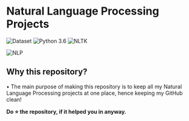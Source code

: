 # Natural Language Processing Projects
![Dataset](https://img.shields.io/badge/Dataset-Kaggle-blue.svg) ![Python 3.6](https://img.shields.io/badge/Python-3.6-brightgreen.svg) ![NLTK](https://img.shields.io/badge/Library-nltk-orange.svg)

![NLP](https://github.com/anujvyas/Natural-Language-Processing-Projects/raw/master/readme-resources/nlp-banner.png)

## Why this repository?
• The main purpose of making this repository is to keep all my Natural Language Processing projects at one place, hence keeping my GitHub clean!<br/>



**Do ⭐ the repository, if it helped you in anyway.**
